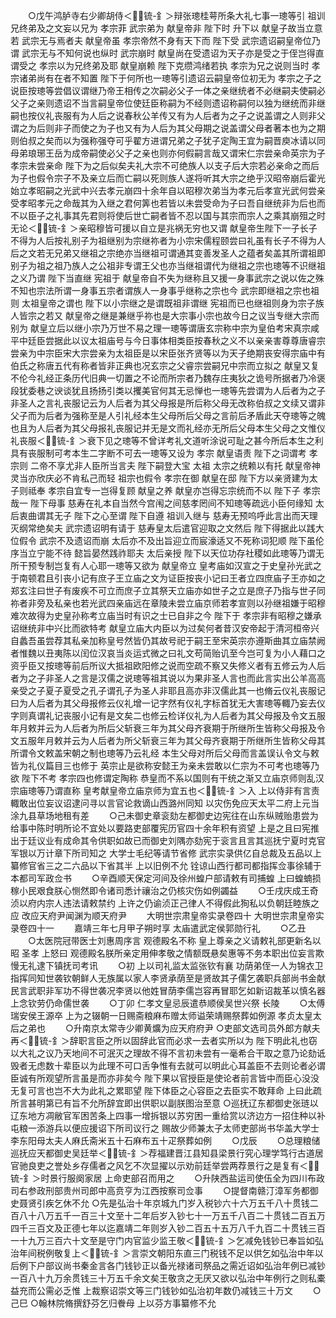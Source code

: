 <!-- { "loadSidebar": true } -->
　　○戊午鸿胪寺右少卿胡侍＜锍-釒＞辩张璁桂萼所条大礼七事一璁等引  祖训兄终弟及之文妄以兄为  孝宗菲  武宗弟为  献皇帝非  陛下时  升下以  献皇子故当立意若  武宗无与焉者夫  献皇帝虽  孝宗帝然不身有天下而  陛下受  武宗遗诏嗣皇帝位乃谓  武宗无与不知何说也纵时  武宗崩时  献皇尚在受遗诏为天子亦是受之于侄岂得直谓受之  孝宗以为兄终弟及耶  献皇崩赖  陛下克缵鸿绪若执  孝宗为兄之说则当时  孝宗诸弟尚有在者不知置  陛下于何所也一璁等引遗诏云嗣皇帝位初无为  孝宗之子之说臣按璁等尝倡议谓继乃帝王相传之次嗣必父子一体之亲继统者不必继嗣夫使嗣必父子之亲则遗诏不当言嗣皇帝位使廷臣称嗣为不经则遗诏称嗣何以独为继统而非继嗣也按仪礼丧服有为人后之说春秋公羊传又有为人后者为之子之说盖谓之人则非父谓之为后则非子而使之为子也又有为人后为其父母期之说盖谓父母者著本也为之期则伯叔之矣而以为强称强夺可乎翟方进谓兄弟之子犹子定陶王宜为嗣晋庾冰请以同母弟琅琊王岳为成帝嗣使必父子之亲也则亦何假嗣言哉又谓宋仁宗尝亲命英宗为子  孝宗未尝亲命  陛下为之后似矣夫礼大宗不可绝族人以支子后大宗若必亲命之而后为子也假令宗子不及亲立后而亡嗣以死则族人遂将听其大宗之绝乎汉昭帝崩后霍光始立孝昭嗣之光武中兴去孝元崩四十余年自以昭穆次弟当为孝元后孝宣光武何尝亲受孝昭孝元之命哉其为入继之君何筭也若皆以未尝受命为子曰吾自继统非为后也而不以臣子之礼事其先君则将使后世亡嗣者皆不忍以国与其宗而宗人之乘其崩殂之时无论＜锍-釒＞亲昭穆皆可援以自立是兆祸无穷也又谓  献皇帝生陛下一子长子不得为人后按礼别子为祖继别为宗继祢者为小宗宋儒程颐尝曰礼虽有长子不得为人后之文若无兄弟又继祖之宗绝亦当继祖可谓通其变善发圣人之蕴者矣盖其所谓祖即别子为祖之祖乃族人之公祖非专谓王父也亦当继祖谓代为继祖之宗也璁等不识继祖之义乃谓  陛下当直继  宪祖于  献皇帝自不失为继称且又援一身事武宗之说以佐之殊不知也宗法所谓一身事五宗者谓族人一身事乎继称之宗也今  武宗即继祖之宗也祖则  太祖皇帝之谓也  陛下以小宗继之是谓既祖非谓继  宪祖而已也继祖则身为宗子族人皆宗之若又  献皇帝之继是兼继乎祢也是大宗事小宗也故今日之议当专继大宗而别为  献皇立后以继小宗乃万世不易之理一璁等谓唐玄宗称中宗为皇伯考宋真宗咸平中廷臣尝据此以议太祖庙号与今日事体相类臣按春秋之义不以亲亲害尊尊唐睿宗尝亲为中宗臣宋大宗尝亲为太祖臣是以宋臣张齐贤等以为天子绝期丧安得宗庙中有伯氏之称唐五代有称者皆非正典也况玄宗之父睿宗尝嗣兄中宗而立拟之  献皇又复不伦今礼经正条历代旧典一切置之不论而所宗者乃魏存庄夷狄之诡号所据者乃冷褒段犹委巷之谀谈犹且扬扬引类以攫美官何其无忌惮也一璁等先尝谓为人后者为之子非圣人之言礼丧服记云为人后者为其父母报是所后称父母无改称伯叔之文续又谓非父子而为后者为强称至是人引礼经本生父母所后父母之言前后矛盾此天夺璁等之魄也且为人后者为其父母报礼丧服记并无是文而礼经亦无所后父母本生父母之文惟仪礼丧服＜锍-釒＞衰下见之璁等不曾详考礼文道听涂说可耻之甚今所后本生之利具有丧服制可考本生二字断不可去一璁等又设为  孝宗  献皇语责  陛下之词谓考  孝宗则  二帝不享尤非人臣所当言夫  陛下嗣登大宝  太祖  太宗之统赖以有托  献皇帝神灵当亦欣庆必不肯私己而轻  祖宗也假令  孝宗在御  献皇在邸  陛下方以亲贤建为太子则祗奉  孝宗自宜专一岂得复顾  献皇之养  献皇亦岂得忘宗统而不以  陛下子  孝宗哉一  陛下母事  慈寿在礼本自当然今宫闱之间慈孝罔间不知璁等疏远小臣何缘知  太后衷曲谓其无子  陛下之心至谓  陛下自遵  祖训入继与  慈寿无预呜呼此言出而天理灭纲常绝矣夫  武宗遗诏明有请于  慈寿皇太后遣官迎取之文然后  陛下得据此以践大位假令  武宗不及遗诏而崩  太后亦不及出旨迎立而宸濠适又不死称词犯顺  陛下虽伦序当立宁能不待  懿旨晏然践祚耶夫  太后亲授  陛下以天位功存社稷如此璁等乃谓无所干预专制岂复有人心耶一璁等又欲为  献皇帝立  皇考庙如汉宣之于史皇孙光武之于南顿君且引丧小记有庶子王立庙之文为证臣按丧小记曰王者立四庶庙子王亦如之郑玄注曰世子有废疾不可立而庶子立其祭天立庙亦如世子之立是庶子乃指与世子同祢者非旁及私亲也若光武四亲庙远在章陵未尝立庙京师若孝宣则以孙继祖嫌于昭穆难次故得为史皇孙称考立庙当时有识之士已自非之今  陛下于  孝宗非有昭穆之嫌承  诏继统非中兴比而欲特考  献皇立庙大内臣以为过矣何者昔汉安帝起于清河桓帝兴自蠡吾虽尝荐其私亲加称皇号然皆仍其故号祀于嗣王至宋英宗亦遵斯曲其立庙禁阙者惟魏以丑夷陈以闰位汉哀当炎运式微之曰礼文苟简贻讥至今岂可复为小人藉口之资乎臣又按璁等前后所议大抵祖欧阳修之说而空疏不察又失修义者有五修云为人后者为之子非圣人之言是汉儒之说璁等祖其说以为果非圣人言也而此言实出公羊高高亲受之子夏子夏受之孔子谓孔子为圣人非耶且高亦非汉儒此其一也脩云仪礼丧服记曰为人后者为其父母报修云仪礼增一记字然有仪礼字标首犹无大害璁等輙乃妄去仪字则真谓礼记丧服小记有是文矣二也修云检详仪礼为人后者为其父母报及令文五服年月敕并云为人后者为所后父斩衰三年为其父母齐衰期于所继所生皆称父母报及令文五服年月敕并云为人后者为所父斩衰三年为其父母齐衰期于所继所生皆称父母其所谓令文敕盖宋朝之制也璁等乃云礼经  本生父母对所后父母而言盖误认令文与敕皆为礼仪篇目三也修于  英宗止是欲称安懿王为亲未尝敢以仁宗为不可考也璁等乃欲  陛下不考  孝宗四也修谓定陶称  恭皇而不系以国则有干统之渐又立庙京师则乱汉宗庙璁等乃谓直称  皇考献皇帝立庙京师为宜五也＜锍-釒＞入  上以侍非有言责輙敢出位妄议诏逮问寻以言官论救谪山西潞州同知  以灾伤免应天太平二府上元当涂九县草场地租有差
　　○己未御史章衮劾左都御史边宪往在山东纵贼贻患尝为给事中陈时明所论不宜处以要路吏部覆宪历官四十余年积有资望  上是之且曰宪推出于廷议业有成命其令供职如故已而御史刘隅亦劾宪于衮言且言其巡抚宁夏时克官军银以万计章下所司知之  大学士毛纪等请节省修  武宗实录供亿自总裁及五品以上纂修官省三之二六品以下省其半  上以旧例不允  铨谅山西行都司都指挥佥事徐辅于本都司军政佥书
　　○辛酉顺天保定河间及徐州蝗户部请敕有司捕蝗  上曰蝗蝻损稼小民艰食朕心恻然即令诸司悉计禳治之仍核灾伤如例蠲益
　　○壬戌庆成王奇浈以府内宗人违法请敕禁约  上许之仍谕浈正己律人不得假此狥私以负朝廷睦族之应  改应天府尹闻渊为顺天府尹
　　大明世宗肃皇帝实录卷四十
大明世宗肃皇帝实录卷四十一
　　嘉靖三年七月甲子朔时享  太庙遣武定侯郭勋行礼
　　○乙丑
　　○太医院冠带医士刘惠周序言  观德殿名不称  皇上尊亲之义请敕礼部更新名以昭  圣孝  上怒曰  观德殿名朕所亲定用伸孝敬之情额既悬矣惠等不务本职出位妄言欺慢无礼逮下镇抚司考讯
　　○初  上以司礼监太监张钦有襄  功荫弟侄一人为锦衣卫指挥同知世袭钦朝鲜人无族属以家人李贤承荫至是贤故其子儒乞袭职兵部尚书金献民言武职非军功不得世袭况李贤以他姓冒荫李儒岂容再冒耶乞如新诏裁革以慎名器  上念钦劳仍命儒世袭
　　○丁卯  仁孝文皇忌辰遣恭顺侯吴世兴祭  长陵
　　○太傅瑞安侯王源卒  上为之辍朝一日赐斋粮麻布赠太师谥荣靖赐祭葬如例源  孝贞太皇太后之弟也
　　○升南京太常寺少卿黄爌为应天府府尹
○吏部文选司员外郎方献夫再＜锍-釒＞辞职言臣之所以固辞此官而必求一去者实所以为  陛下明此礼也窃以大礼之议乃天地间不可泯灭之理故不得不言初未尝有一毫希合干取之意乃论劾诋毁者无虑数十辈臣以为此理不可口舌争惟有去就可以明此心耳盖臣不去则论者必谓臣诚有所观望所言虽是而亦非矣今  陛下果以官授臣是使论者前言皆中而臣心没没无复可言也岂不大为此礼之累耶望  陛下体臣之心容臣之去臣实不敢拜命  上曰此疏所言甚明第已有旨不允所辞宜即出供职以副朕图治至意
○巡抚辽东都御史张琏以辽东地方凋敝官军困苦条上四事一增拆银以苏穷困一重给赏以济边方一招住种以补屯粮一添游兵以便应援诏下所司议行之  赐故少师兼太子太师吏部尚书华盖大学士李东阳母太夫人麻氏斋米五十石麻布五十疋祭葬如例
　　○戊辰
　　○总理粮储巡抚应天都御史吴廷举＜锍-釒＞荐福建晋江县知县梁景行究心理学笃行古道居官驰良吏之誉处乡存儒者之风乞不次显擢以示劝前廷举尝两荐景行之是复有＜锍-釒＞时景行服阕家居  上命吏部召而用之
　　○升陕西盐运司使伍全为四川布政司右参政刑部贵州司郎中高贲亨为江西按察司佥事
　　○提督南赣汀漳军务都御史聂贤引疾乞休不允
○先是弘治十年京城九门岁入税钞六十六万五千八十贯钱二百八十八万五千一百三十文至十二年后岁入钞七十一万五千八百二十贯钱二百五万四千三百文及正德七年以迄嘉靖二年则岁入钞二百五十五万八千九百二十贯钱三百一十九万三百六十文至是守门内官监少监王敬＜锍-釒＞乞减免钱钞已奉旨如弘治年间税例敬复上＜锍-釒＞言崇文朝阳东直三门税钱不足以供乞如弘治中年以后例下户部议尚书秦金言各门钱钞正以备光禄诸司祭品之需近诏如弘治年例已减钞一百八十九万余贯钱三十万五千余文矣王敬贪之无厌又欲以弘治中年例行之则私橐益充而公需必乏惟  上裁察诏崇文等三门钱钞如弘治初年数仍减钱三十万文
　　○己巳
○翰林院脩撰舒芬乞归餋母  上以芬方事纂修不允
